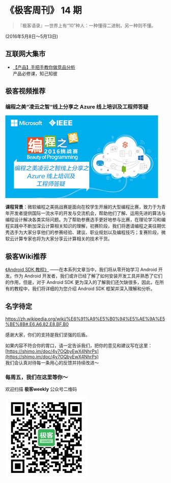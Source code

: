 # 《极客周刊》 14 期

>『极客语录』—世界上有“10”种人：一种懂得二进制，另一种则不懂。

(2016年5月8日～5月13日)

## 互联网大集市

- [【产品】手把手教你做竞品分析](http://www.pmcaff.com/article/index/209873815520384?from=selection)
<br>产品必修课，知己知彼

## 极客视频推荐

### 编程之美“凌云之智“线上分享之 Azure 线上培训及工程师答疑

<a href="http://www.jikexueyuan.com/course/2720.html"><img src="images/beauty-of-programming.jpg"/>
</a>

**课程背景**：微软编程之美挑战赛是面向在校学生开展的大型编程比赛，致力于为青年开发者提供国际一流水平的开发与交流机会，帮助他们了解、运用先进的算法与编程设计解决各类实际问题。为了帮助参赛选手更好地参与比赛，在理论学习和编程实践中不断加深云计算相关知识的理解，初赛阶段，我们将邀请编程之美往期优秀选手为大家分享他们的参赛经验、建议、职业规划以及编程技巧；复赛阶段，微软云计算专家也将为大家分享云计算相关的技术干货。 

## 极客Wiki推荐

[《Android SDK 教程》](http://wiki.jikexueyuan.com/project/android-war/) ——在本系列文章当中，我们将从零开始学习 Android 开发。作为 Android 开发者，我们或许已经了解了如何安装开发工具并熟悉了它们的作用，但是，对于 Android SDK 更为深入的了解我们还欠缺很多，因此，在所有的教程中，我们将详细的为您介绍 Android SDK 框架并深入理解和分析。

## 名字待定

https://zh.wikipedia.org/wiki/%E6%91%A9%E5%B0%94%E5%AE%9A%E5%BE%8B#.E6.A6.82.E8.BF.B0

感谢大家，你们的支持是我们坚强的后盾。

如果内容不符合你的胃口，请一定告诉我们，把你的意见和建议写在这里： [https://shimo.im/doc/4y7OQbyEwX4NhrPs](https://shimo.im/doc/4y7OQbyEwX4NhrPs)   
我们会认真对待每一条用心的反馈并持续改进～

### 每周五，我们在这里等你～

欢迎扫描 **极客weekly** 公众号二维码

![](images/weixin.jpg)



